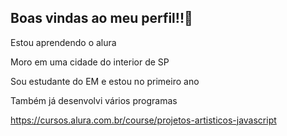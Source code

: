 ## Boas vindas ao meu perfil!!🤍

Estou aprendendo o alura

Moro em uma cidade do interior de SP

Sou estudante do EM e estou no primeiro ano

Também já desenvolvi vários programas 

https://cursos.alura.com.br/course/projetos-artisticos-javascript
